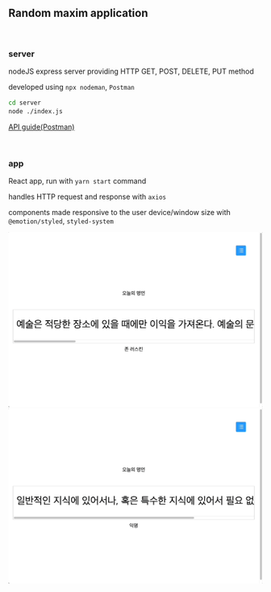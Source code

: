 ## Random maxim application

<br />

### server

nodeJS express server providing HTTP GET, POST, DELETE, PUT method

developed using `npx nodeman`, `Postman`

```bash
cd server
node ./index.js
```

[API guide(Postman)](server/randommaximAPI.postman_collection.json)

<br />

### app

React app, run with `yarn start` command

handles HTTP request and response with `axios`

components made responsive to the user device/window size with `@emotion/styled`, `styled-system`

![](demo.gif)
![](demo_2.gif)
